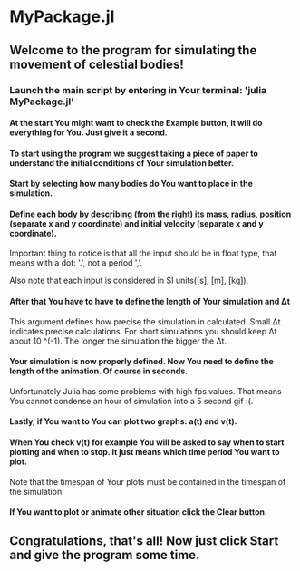 # MyPackage.jl

## Welcome to the program for simulating the movement of celestial bodies!

### Launch the main script by entering in Your terminal: 'julia MyPackage.jl'

#### At the start You might want to check the Example button, it will do everything for You. Just give it a second.

#### To start using the program we suggest taking a piece of paper to understand the initial conditions of Your simulation better.

#### Start by selecting how many bodies do You want to place in the simulation.

#### Define each body by describing (from the right) its mass, radius, position (separate x and y coordinate) and initial velocity (separate x and y coordinate).

Important thing to notice is that all the input should be in float type, that means with a dot: '.', not a period ','.

Also note that each input is considered in SI units([s], [m], [kg]).

#### After that You have to have to define the length of Your simulation and Δt

This argument defines how precise the simulation in calculated. Small Δt indicates precise calculations. For short simulations you should keep Δt about 10 ^(-1). The longer the simulation the bigger the Δt.

#### Your simulation is now properly defined. Now You need to define the length of the animation. Of course in seconds.

Unfortunately Julia has some problems with high fps values. That means You cannot condense an hour of simulation into a 5 second gif :(.

#### Lastly, if You want to You can plot two graphs: a(t) and v(t).

#### When You check v(t) for example You will be asked to say when to start plotting and when to stop. It just means which time period You want to plot.

Note that the timespan of Your plots must be contained in the timespan of the simulation.

#### If You want to plot or animate other situation click the Clear button.

## Congratulations, that's all! Now just click Start and give the program some time.

